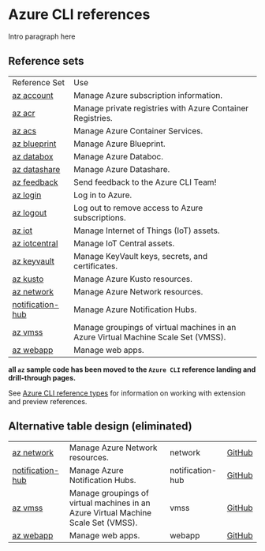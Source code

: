 # Azure CLI references

Intro paragraph here

## Reference sets

| | |
|-|-|
| Reference Set |  Use
| [az account]() | Manage Azure subscription information.
| [az acr]() | Manage private registries with Azure Container Registries.
| [az acs]() | Manage Azure Container Services.
| [az blueprint]() | Manage Azure Blueprint.
| [az databox]() | Manage Azure Databoc.
| [az datashare]() | Manage Azure Datashare.
| [az feedback]() | Send feedback to the Azure CLI Team!
| [az login]() | Log in to Azure.
| [az logout]() | Log out to remove access to Azure subscriptions.
| [az iot]() | Manage Internet of Things (IoT) assets.
| [az iotcentral]() | Manage IoT Central assets.
| [az keyvault]() |	Manage KeyVault keys, secrets, and certificates.
| [az kusto]() | Manage Azure Kusto resources.
| [az network](prototype-azure-cli-reference-network) | Manage Azure Network resources.
| [notification-hub]() | Manage Azure Notification Hubs.
| [az vmss]() | Manage groupings of virtual machines in an Azure Virtual Machine Scale Set (VMSS).
| [az webapp]() | Manage web apps.

**all `az` sample code has been moved to the `Azure CLI` reference landing and drill-through pages.**

See [Azure CLI reference types](prototype-azure-cli-reference-types) for information on working with extension and preview references.

## Alternative table design (eliminated)

| | | | |
|-|-|-|-|
| [az network](prototype-azure-cli-reference-network) | Manage Azure Network resources. | network | [GitHub]()
| [notification-hub]() | Manage Azure Notification Hubs. | notification-hub | [GitHub]()
| [az vmss]() | Manage groupings of virtual machines in an Azure Virtual Machine Scale Set (VMSS). | vmss | [GitHub]()
| [az webapp]() | Manage web apps. | webapp | [GitHub]()

